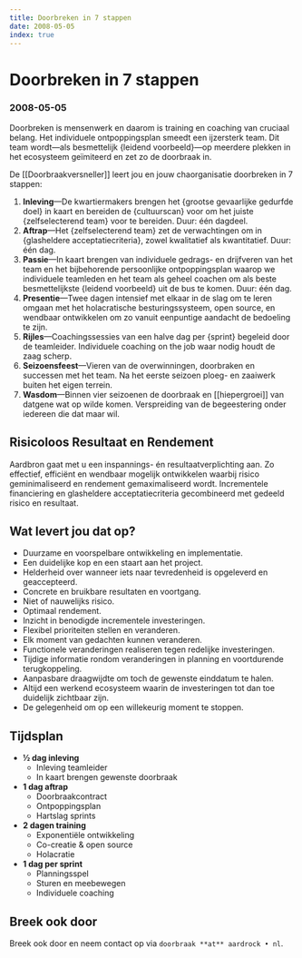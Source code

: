 ```yaml
---
title: Doorbreken in 7 stappen
date: 2008-05-05
index: true
---
```


# Doorbreken in 7 stappen
### 2008-05-05

Doorbreken is mensenwerk en daarom is training en coaching van cruciaal belang. Het individuele ontpoppingsplan smeedt een ijzersterk team. Dit team wordt—als besmettelijk {leidend voorbeeld}—op meerdere plekken in het ecosysteem geïmiteerd en zet zo de doorbraak in.

De [[Doorbraakversneller]] leert jou en jouw chaorganisatie doorbreken in 7 stappen:

1. **Inleving**—De kwartiermakers brengen het {grootse gevaarlijke gedurfde doel} in kaart en bereiden de {cultuurscan} voor om het juiste {zelfselecterend team} voor te bereiden. Duur: één dagdeel.
1. **Aftrap**—Het {zelfselecterend team} zet de verwachtingen om in {glasheldere acceptatiecriteria}, zowel kwalitatief als kwantitatief. Duur: één dag.
1. **Passie**—In kaart brengen van individuele gedrags- en drijfveren van het team en het bijbehorende persoonlijke ontpoppingsplan waarop we individuele teamleden en het team als geheel coachen om als beste besmettelijkste {leidend voorbeeld} uit de bus te komen. Duur: één dag.
1. **Presentie**—Twee dagen intensief met elkaar in de slag om te leren omgaan met het holacratische besturingssysteem, open source, en wendbaar ontwikkelen om zo vanuit eenpuntige aandacht de bedoeling te zijn.
1. **Rijles**—Coachingssessies van een halve dag per {sprint} begeleid door de teamleider. Individuele coaching on the job waar nodig houdt de zaag scherp.
1. **Seizoensfeest**—Vieren van de overwinningen, doorbraken en successen met het team. Na het eerste seizoen ploeg- en zaaiwerk buiten het eigen terrein.
1. **Wasdom**—Binnen vier seizoenen de doorbraak en [[hiepergroei]] van datgene wat op wilde komen. Verspreiding van de begeestering onder iedereen die dat maar wil.

## Risicoloos Resultaat en Rendement
Aardbron gaat met u een inspannings- én resultaatverplichting aan. Zo effectief, efficiënt en wendbaar mogelijk ontwikkelen waarbij risico geminimaliseerd en rendement gemaximaliseerd wordt. Incrementele financiering en glasheldere acceptatiecriteria gecombineerd met gedeeld risico en resultaat.

## Wat levert jou dat op?

- Duurzame en voorspelbare ontwikkeling en implementatie.
- Een duidelijke kop en een staart aan het project.
- Helderheid over wanneer iets naar tevredenheid is opgeleverd en geaccepteerd.
- Concrete en bruikbare resultaten en voortgang.
- Niet of nauwelijks risico.
- Optimaal rendement.
- Inzicht in benodigde incrementele investeringen.
- Flexibel prioriteiten stellen en veranderen.
- Elk moment van gedachten kunnen veranderen.
- Functionele veranderingen realiseren tegen redelijke investeringen.
- Tijdige informatie rondom veranderingen in planning en voortdurende terugkoppeling.
- Aanpasbare draagwijdte om toch de gewenste einddatum te halen.
- Altijd een werkend ecosysteem waarin de investeringen tot dan toe duidelijk zichtbaar zijn.
- De gelegenheid om op een willekeurig moment te stoppen.

## Tijdsplan

- **½ dag inleving**
  - Inleving teamleider
  - In kaart brengen gewenste doorbraak
- **1 dag aftrap**
  - Doorbraakcontract
  - Ontpoppingsplan
  - Hartslag sprints
- **2 dagen training**
  - Exponentiële ontwikkeling
  - Co-creatie & open source
  - Holacratie
- **1 dag per sprint**
  - Planningsspel
  - Sturen en meebewegen
  - Individuele coaching

## Breek ook door
Breek ook door en neem contact op via `doorbraak **at** aardrock • nl`.
